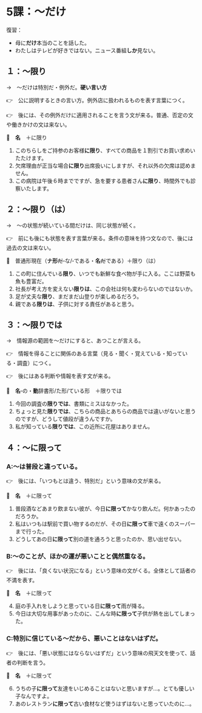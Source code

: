 # 5課：〜だけ

復習：

- 母に**だけ**本当のことを話した。
- わたしはテレビが好きではない。ニュース番組**しか**見ない。

## １：〜限り

→　〜だけは特別だ・例外だ。**硬い言い方**

👉　公に説明するときの言い方。例外店に扱われるものを表す言葉につく。

👉　後には、その例外だけに適用されることを言う文が来る。普通、否定の文や働きかけの文は来ない。

🔗　**名**　＋に限り

1. このちらしをご持参のお客様**に限り**、すべての商品を１割引でお買い求めいたたけます。
2. 欠席理由が正当な場合**に限り**出席扱いにしますが、それ以外の欠席は認めません。
3. この病院は午後６時までですが、急を要する患者さん**に限り**、時間外でも診察いたします。


## ２：〜限り（は）

→　〜の状態が続いている間だけは、同じ状態が続く。

👉　前にも後にも状態を表す言葉が来る。条件の意味を持つ文なので、後には過去の文は来ない。

🔗　普通形現在（**ナ形**~~だ~~‐な/‐である・**名**~~だ~~である）＋限り（は）


1. この町に住んでいる**限り**、いつでも新鮮な食べ物が手に入る。ここは野菜も魚も豊富だ。
2. 社長が考え方を変えない**限りは**、この会社は何も変わらないのではないか。
3. 足が丈夫な**限り**、まだまだ山登りが楽しめるだろう。
4. 親である**限りは**、子供に対する責任があると思う。

## ３：〜限りでは

→　情報源の範囲を〜だけにすると、あつことが言える。

👉　情報を得ることに関係のある言葉（見る・聞く・覚えている・知っている・調査）につく。

👉　後にはある判断や情報を表す文が来る。

🔗　**名**‐の・**動**辞書形/た形/ている形　＋限りでは

1. 今回の調査の**限りでは**、書類にミスはなかった。
2. ちょっと見た**限りでは**、こちらの商品とあちらの商品では違いがないと思うのですが、どうして値段が違うんですか。
3. 私が知っている**限りでは**、この近所に花屋はありません。

## ４：〜に限って

### A:〜は普段と違っている。

👉　後には、「いつもとは違う、特別だ」という意味の文が来る。

🔗　**名**　＋に限って

1. 普段酒などあまり飲まない彼が、今日**に限って**かなり飲んだ。何かあったのだろうか。
2. 私はいつもは駅前で買い物するのだが、その日**に限って**車で遠くのスーパーまで行った。
3. どうしてあの日**に限って**別の道を通ろうと思ったのか、思い出せない。

### B:〜のことが、ほかの運が悪いことと偶然重なる。

👉　後には、「良くない状況になる」という意味の文がくる。全体として話者の不満を表す。

🔗　**名**　＋に限って

4. 庭の手入れをしようと思っている日**に限って**雨が降る。
5. 今日は大切な用事があったのに、こんな時**に限って**子供が熱を出してしまった。

### C:特別に信じている〜だから、悪いことはないはずだ。

👉　後には、「悪い状態にはならないはずだ」という意味の飛天文を使って、話者の判断を言う。

🔗　**名**　＋に限って

6. うちの子**に限って**友達をいじめることはないと思いますが…。とても優しい子なんですよ。
7. あのレストラン**に限って**古い食材など使うはずはないと思っていたのに…。


